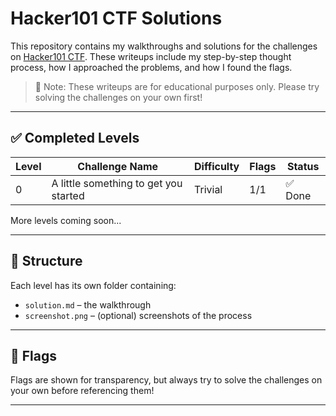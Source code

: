 # Hacker101 CTF Solutions

This repository contains my walkthroughs and solutions for the challenges on [Hacker101 CTF](https://ctf.hacker101.com/). These writeups include my step-by-step thought process, how I approached the problems, and how I found the flags.

> 📌 Note: These writeups are for educational purposes only. Please try solving the challenges on your own first!

---

## ✅ Completed Levels

| Level | Challenge Name                        | Difficulty | Flags | Status   |
|-------|----------------------------------------|------------|--------|-----------|
| 0     | A little something to get you started  | Trivial    | 1/1    | ✅ Done   |

More levels coming soon...

---

## 📂 Structure

Each level has its own folder containing:
- `solution.md` – the walkthrough
- `screenshot.png` – (optional) screenshots of the process

---

## 🔐 Flags

Flags are shown for transparency, but always try to solve the challenges on your own before referencing them!

---
